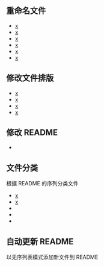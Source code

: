 ## 重命名文件
- [x](x.md)
- [x](x.md)
- [x](x.md)
- [x](x.md)
- [x](x.md)
- [x](x.md)

## 修改文件排版
- [x](x.md)
- [x](x.md)
- [x](x.md)
- [x](x.md)

## 修改 README
- [ ]( .md)

## 文件分类
根据 README 的序列分类文件
- [x](x.md)
- [x](x.md)
- [ ]( .md)
- [ ]( .md)
- [ ]( .md)

## 自动更新 README
以无序列表模式添加新文件到 README
